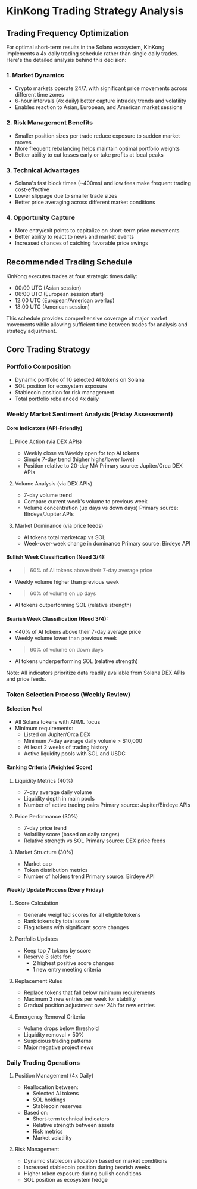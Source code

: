 # KinKong Trading Strategy Analysis

## Trading Frequency Optimization

For optimal short-term results in the Solana ecosystem, KinKong implements a 4x daily trading schedule rather than single daily trades. Here's the detailed analysis behind this decision:

### 1. Market Dynamics
- Crypto markets operate 24/7, with significant price movements across different time zones
- 6-hour intervals (4x daily) better capture intraday trends and volatility
- Enables reaction to Asian, European, and American market sessions

### 2. Risk Management Benefits
- Smaller position sizes per trade reduce exposure to sudden market moves
- More frequent rebalancing helps maintain optimal portfolio weights
- Better ability to cut losses early or take profits at local peaks

### 3. Technical Advantages
- Solana's fast block times (~400ms) and low fees make frequent trading cost-effective
- Lower slippage due to smaller trade sizes
- Better price averaging across different market conditions

### 4. Opportunity Capture
- More entry/exit points to capitalize on short-term price movements
- Better ability to react to news and market events
- Increased chances of catching favorable price swings

## Recommended Trading Schedule

KinKong executes trades at four strategic times daily:
- 00:00 UTC (Asian session)
- 06:00 UTC (European session start)
- 12:00 UTC (European/American overlap)
- 18:00 UTC (American session)

This schedule provides comprehensive coverage of major market movements while allowing sufficient time between trades for analysis and strategy adjustment.

## Core Trading Strategy

### Portfolio Composition
- Dynamic portfolio of 10 selected AI tokens on Solana
- SOL position for ecosystem exposure
- Stablecoin position for risk management
- Total portfolio rebalanced 4x daily

### Weekly Market Sentiment Analysis (Friday Assessment)

#### Core Indicators (API-Friendly)

1. Price Action (via DEX APIs)
   - Weekly close vs Weekly open for top AI tokens
   - Simple 7-day trend (higher highs/lower lows)
   - Position relative to 20-day MA
   Primary source: Jupiter/Orca DEX APIs

2. Volume Analysis (via DEX APIs)
   - 7-day volume trend
   - Compare current week's volume to previous week
   - Volume concentration (up days vs down days)
   Primary source: Birdeye/Jupiter APIs

3. Market Dominance (via price feeds)
   - AI tokens total marketcap vs SOL
   - Week-over-week change in dominance
   Primary source: Birdeye API

#### Bullish Week Classification (Need 3/4):
- >60% of AI tokens above their 7-day average price
- Weekly volume higher than previous week
- >60% of volume on up days
- AI tokens outperforming SOL (relative strength)

#### Bearish Week Classification (Need 3/4):
- <40% of AI tokens above their 7-day average price
- Weekly volume lower than previous week
- >60% of volume on down days
- AI tokens underperforming SOL (relative strength)

Note: All indicators prioritize data readily available from Solana DEX APIs and price feeds.

### Token Selection Process (Weekly Review)

#### Selection Pool
- All Solana tokens with AI/ML focus
- Minimum requirements:
  - Listed on Jupiter/Orca DEX
  - Minimum 7-day average daily volume > $10,000
  - At least 2 weeks of trading history
  - Active liquidity pools with SOL and USDC

#### Ranking Criteria (Weighted Score)

1. Liquidity Metrics (40%)
   - 7-day average daily volume
   - Liquidity depth in main pools
   - Number of active trading pairs
   Primary source: Jupiter/Birdeye APIs

2. Price Performance (30%)
   - 7-day price trend
   - Volatility score (based on daily ranges)
   - Relative strength vs SOL
   Primary source: DEX price feeds

3. Market Structure (30%)
   - Market cap
   - Token distribution metrics
   - Number of holders trend
   Primary source: Birdeye API

#### Weekly Update Process (Every Friday)
1. Score Calculation
   - Generate weighted scores for all eligible tokens
   - Rank tokens by total score
   - Flag tokens with significant score changes

2. Portfolio Updates
   - Keep top 7 tokens by score
   - Reserve 3 slots for:
     - 2 highest positive score changes
     - 1 new entry meeting criteria

3. Replacement Rules
   - Replace tokens that fall below minimum requirements
   - Maximum 3 new entries per week for stability
   - Gradual position adjustment over 24h for new entries

4. Emergency Removal Criteria
   - Volume drops below threshold
   - Liquidity removal > 50%
   - Suspicious trading patterns
   - Major negative project news

### Daily Trading Operations
1. Position Management (4x Daily)
   - Reallocation between:
     - Selected AI tokens
     - SOL holdings
     - Stablecoin reserves
   - Based on:
     - Short-term technical indicators
     - Relative strength between assets
     - Risk metrics
     - Market volatility

2. Risk Management
   - Dynamic stablecoin allocation based on market conditions
   - Increased stablecoin position during bearish weeks
   - Higher token exposure during bullish conditions
   - SOL position as ecosystem hedge
